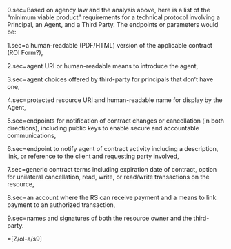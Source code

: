 0.sec=Based on agency law and the analysis above, here is a list of the “minimum viable product” requirements for a technical protocol involving a Principal, an Agent, and a Third Party. The endpoints or parameters would be:

1.sec=a human-readable (PDF/HTML) version of the applicable contract (ROI Form?),

2.sec=agent URI or human-readable means to introduce the agent,

3.sec=agent choices offered by third-party for principals that don’t have one,

4.sec=protected resource URI and human-readable name for display by the Agent,

5.sec=endpoints for notification of contract changes or cancellation (in both directions), including public keys to enable secure and accountable communications,

6.sec=endpoint to notify agent of contract activity including a description, link, or reference to the client and requesting party involved,

7.sec=generic contract terms including expiration date of contract, option for unilateral cancellation, read, write, or read/write transactions on the resource,

8.sec=an account where the RS can receive payment and a means to link payment to an authorized transaction,

9.sec=names and signatures of both the resource owner and the third-party.

=[Z/ol-a/s9]
